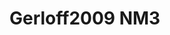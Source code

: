 # Gerloff2009 NM3
<a name="material" />
<script type="application/ld+json">

  {
    "@context": "https://schema.org/",
    "@type": "ChemicalSubstance",
    "http://purl.org/dc/terms/conformsTo":
      {
        "@type": "CreativeWork",
        "@id": "https://bioschemas.org/profiles/ChemicalSubstance/0.4-RELEASE/"
      },
    "@id": "https://egonw.github.io/nanowiki/nanowiki152.html#material",
    "name": "Gerloff2009 NM3",
    "sameAs: "http://127.0.0.1/mediawiki/index.php/Special:URIResolver/Gerloff2009_NM3"
  }
</script>

